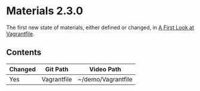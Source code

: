 # Materials 2.3.0

The first new state of materials, either defined or changed, in [A First Look at Vagrantfile](../../02.Start.03..A.First.Look.at.Vagrantfile).

## Contents

| Changed | Git Path      | Video Path         |
| ------- | ------------- | ------------------ |
| Yes     | Vagrantfile   | ~/demo/Vagrantfile |

